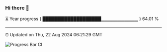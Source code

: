 ### Hi there 👋

⏳ Year progress { ███████████████████▁▁▁▁▁▁▁▁▁▁▁ } 64.01 %

---

⏰ Updated on Thu, 22 Aug 2024 06:21:29 GMT

![Progress Bar CI](https://github.com/liununu/liununu/workflows/Progress%20Bar%20CI/badge.svg)
